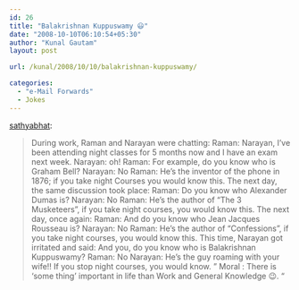 ```yaml
---
id: 26
title: "Balakrishnan Kuppuswamy 😃"
date: "2008-10-10T06:10:54+05:30"
author: "Kunal Gautam"
layout: post

url: /kunal/2008/10/10/balakrishnan-kuppuswamy/

categories:
  - "e-Mail Forwards"
  - Jokes
---
```


[sathyabhat](http://sathyabhat.tumblr.com/post/53892740/balakrishnan-kuppuswamy):

> During work, Raman and Narayan were chatting: Raman: Narayan, I’ve been attending night classes for 5 months now and I have an exam next week. Narayan: oh! Raman: For example, do you know who is Graham Bell? Narayan: No Raman: He’s the inventor of the phone in 1876; if you take night Courses you would know this. The next day, the same discussion took place: Raman: Do you know who Alexander Dumas is? Narayan: No Raman: He’s the author of “The 3 Musketeers”, if you take night courses, you would know this. The next day, once again: Raman: And do you know who Jean Jacques Rousseau is? Narayan: No Raman: He’s the author of “Confessions”, if you take night courses, you would know this. This time, Narayan got irritated and said: And you, do you know who is Balakrishnan Kuppuswamy? Raman: No Narayan: He’s the guy roaming with your wife!! If you stop night courses, you would know. ” Moral : There is ‘some thing’ important in life than Work and General Knowledge 😉. “
